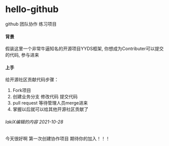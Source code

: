 # hello-github
github 团队协作 练习项目 

#### 背景

假装这里一个非常牛逼知名的开源项目YYDS框架, 你想成为Contributer可以提交的代码, 参与进来

#### 上手

给开源社区贡献代码步骤：
1. Fork项目
2. 创建业务分支  修改代码   提交代码
3. pull request 等待管理人员merge进来
4. 掌握以后就可以给其他开源社区贡献了



###### lakiX编辑的内容 2021-10-28
今天很好啊 第一次创建协作项目 期待你的加入！！！
